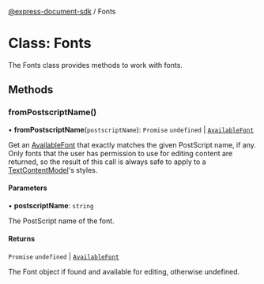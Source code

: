 [@express-document-sdk](../overview.md) / Fonts

# Class: Fonts

The Fonts class provides methods to work with fonts.

## Methods

### fromPostscriptName()

• **fromPostscriptName**(`postscriptName`): `Promise` `undefined` \| [`AvailableFont`](AvailableFont.md)

Get an [AvailableFont](AvailableFont.md) that exactly matches the given PostScript name, if any. Only fonts that the user has permission to use
for editing content are returned, so the result of this call is always safe to apply to a [TextContentModel](TextContentModel.md)'s styles.

#### Parameters

• **postscriptName**: `string`

The PostScript name of the font.

#### Returns

`Promise` `undefined` \| [`AvailableFont`](AvailableFont.md)

The Font object if found and available for editing, otherwise undefined.
